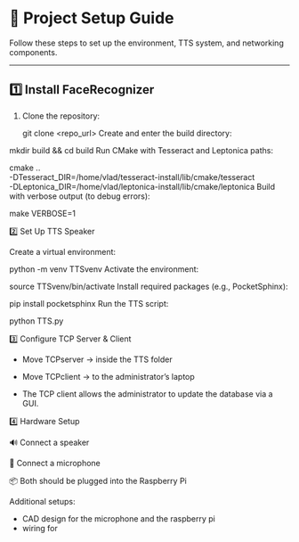 # 🚀 Project Setup Guide

Follow these steps to set up the environment, TTS system, and networking components.

---

## 1️⃣ Install **FaceRecognizer**

1. Clone the repository:
   
   git clone <repo_url>
Create and enter the build directory:

mkdir build && cd build
Run CMake with Tesseract and Leptonica paths:


cmake .. \
  -DTesseract_DIR=/home/vlad/tesseract-install/lib/cmake/tesseract \
  -DLeptonica_DIR=/home/vlad/leptonica-install/lib/cmake/leptonica
Build with verbose output (to debug errors):


make VERBOSE=1

2️⃣ Set Up TTS Speaker

Create a virtual environment:


python -m venv TTSvenv
Activate the environment:


source TTSvenv/bin/activate
Install required packages (e.g., PocketSphinx):


pip install pocketsphinx
Run the TTS script:


python TTS.py

3️⃣ Configure TCP Server & Client

- Move TCPserver → inside the TTS folder

- Move TCPclient → to the administrator’s laptop

- The TCP client allows the administrator to update the database via a GUI.

4️⃣ Hardware Setup

🔊 Connect a speaker

🎤 Connect a microphone

📦 Both should be plugged into the Raspberry Pi

Additional setups:
- CAD design for the microphone and the raspberry pi
- wiring for
